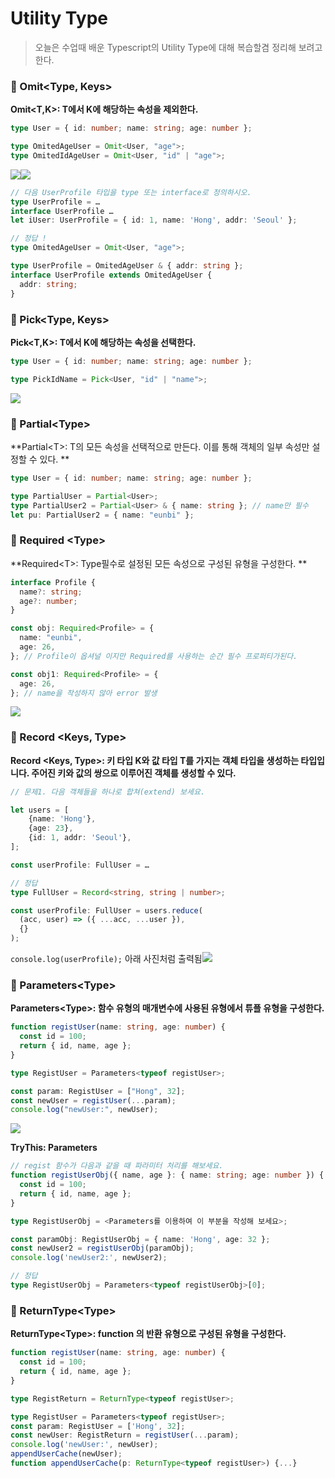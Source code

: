 # Utility Type

> 오늘은 수업때 배운 Typescript의 Utility Type에 대해 복습할겸 정리해 보려고 한다.

### 🔎 Omit<Type, Keys>

**Omit<T,K>: T에서 K에 해당하는 속성을 제외한다.**

```ts
type User = { id: number; name: string; age: number };

type OmitedAgeUser = Omit<User, "age">;
type OmitedIdAgeUser = Omit<User, "id" | "age">;
```

![](https://velog.velcdn.com/images/eungbi/post/2b7d559f-ed43-4dfa-b280-3dc0f922ec3d/image.png)![](https://velog.velcdn.com/images/eungbi/post/258d05e5-687c-42fa-b48d-2f036be83a6d/image.png)

```ts
// 다음 UserProfile 타입을 type 또는 interface로 정의하시오.
type UserProfile = …
interface UserProfile …
let iUser: UserProfile = { id: 1, name: 'Hong', addr: 'Seoul' };
```

```ts
// 정답 !
type OmitedAgeUser = Omit<User, "age">;

type UserProfile = OmitedAgeUser & { addr: string };
interface UserProfile extends OmitedAgeUser {
  addr: string;
}
```

### 🔎 Pick<Type, Keys>

**Pick<T,K>: T에서 K에 해당하는 속성을 선택한다.**

```ts
type User = { id: number; name: string; age: number };

type PickIdName = Pick<User, "id" | "name">;
```

![](https://velog.velcdn.com/images/eungbi/post/32370d95-d180-40aa-bc72-f1ae4351ec6c/image.png)

### 🔎 Partial<Type\>

**Partial<T\>: T의 모든 속성을 선택적으로 만든다. 이를 통해 객체의 일부 속성만 설정할 수 있다. **

```ts
type User = { id: number; name: string; age: number };

type PartialUser = Partial<User>;
type PartialUser2 = Partial<User> & { name: string }; // name만 필수
let pu: PartialUser2 = { name: "eunbi" };
```

### 🔎 Required <Type\>

**Required<T\>: Type필수로 설정된 모든 속성으로 구성된 유형을 구성한다. **

```ts
interface Profile {
  name?: string;
  age?: number;
}
```

```ts
const obj: Required<Profile> = {
  name: "eunbi",
  age: 26,
}; // Profile이 옵셔널 이지만 Required를 사용하는 순간 필수 프로퍼티가된다.

const obj1: Required<Profile> = {
  age: 26,
}; // name을 작성하지 않아 error 발생
```

![](https://velog.velcdn.com/images/eungbi/post/b2aeb73c-76e9-4aa5-b31b-974bf0c6a9dc/image.png)

### 🔎 Record <Keys, Type>

**Record <Keys, Type>: 키 타입 K와 값 타입 T를 가지는 객체 타입을 생성하는 타입입니다. 주어진 키와 값의 쌍으로 이루어진 객체를 생성할 수 있다.**

```ts
// 문제1. 다음 객체들을 하나로 합쳐(extend) 보세요.

let users = [
    {name: 'Hong'},
    {age: 23},
    {id: 1, addr: 'Seoul'},
];

const userProfile: FullUser = …
```

```ts
// 정답
type FullUser = Record<string, string | number>;

const userProfile: FullUser = users.reduce(
  (acc, user) => ({ ...acc, ...user }),
  {}
);
```

`console.log(userProfile);` 아래 사진처럼 출력됨![](https://velog.velcdn.com/images/eungbi/post/c243f3b0-e2bc-4591-8920-a8564c9e2937/image.png)

### 🔎 Parameters<Type\>

**Parameters<Type\>: 함수 유형의 매개변수에 사용된 유형에서 튜플 유형을 구성한다.**

```ts
function registUser(name: string, age: number) {
  const id = 100;
  return { id, name, age };
}

type RegistUser = Parameters<typeof registUser>;

const param: RegistUser = ["Hong", 32];
const newUser = registUser(...param);
console.log("newUser:", newUser);
```

![](https://velog.velcdn.com/images/eungbi/post/84d8e841-5b0c-42ba-bac8-714e52dcd61a/image.png)

**TryThis: Parameters**

```ts
// regist 함수가 다음과 같을 때 파라미터 처리를 해보세요.
function registUserObj({ name, age }: { name: string; age: number }) {
  const id = 100;
  return { id, name, age };
}

type RegistUserObj = <Parameters를 이용하여 이 부분을 작성해 보세요>;

const paramObj: RegistUserObj = { name: 'Hong', age: 32 };
const newUser2 = registUserObj(paramObj);
console.log('newUser2:', newUser2);
```

```ts
// 정답
type RegistUserObj = Parameters<typeof registUserObj>[0];
```

### 🔎 ReturnType<Type\>

**ReturnType<Type\>: function 의 반환 유형으로 구성된 유형을 구성한다.**

```ts
function registUser(name: string, age: number) {
  const id = 100;
  return { id, name, age };
}

type RegistReturn = ReturnType<typeof registUser>;

type RegistUser = Parameters<typeof registUser>;
const param: RegistUser = ['Hong', 32];
const newUser: RegistReturn = registUser(...param);
console.log('newUser:', newUser);
appendUserCache(newUser);
function appendUserCache(p: ReturnType<typeof registUser>) {...}
```
